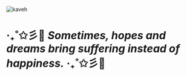 


 ![kaveh](https://64.media.tumblr.com/9154eb6d6af3af3768da9d5760188448/da5ca6dc8f4feb10-96/s1280x1920/28463e6713f5e1fe7fb3507b8e2a67678a6b82a6.pnj)


  # ‧₊˚✩彡🪽 ***Sometimes, hopes and dreams bring suffering instead of happiness.*** ‧₊˚✩彡🪽



